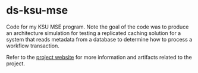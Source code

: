 ds-ksu-mse
==========
Code for my KSU MSE program. Note the goal of the code was to produce an architecture simulation for testing
a replicated caching solution for a system that reads metadata from a database to determine how to process
a workflow transaction.

Refer to the [project website](http://people.cis.ksu.edu/~dougs/Site/Welcome.html) for 
more information and artifacts related to the project. 
